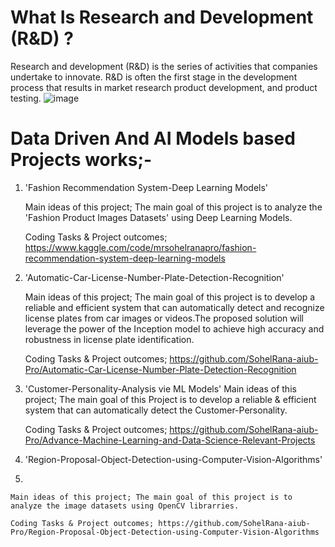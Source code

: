 # What Is Research and Development (R&D) ?
Research and development (R&D) is the series of activities that companies undertake to innovate. R&D is often the first stage in the 
development process that results in market research product development, and product testing.
![image](https://github.com/SohelRana-aiub-Pro/Research-And-Development-Based-Projects/assets/133596903/c298ca74-50c8-4d96-8a60-0eae4b2d4fde)


# Data Driven And AI Models based Projects works;-

1. 'Fashion Recommendation System-Deep Learning Models'
   
    Main ideas of this project; The main goal of this project is to analyze the 'Fashion Product Images Datasets' using Deep Learning Models.
   
    Coding Tasks & Project outcomes; https://www.kaggle.com/code/mrsohelranapro/fashion-recommendation-system-deep-learning-models 


2. 'Automatic-Car-License-Number-Plate-Detection-Recognition'

    Main ideas of this project; The main goal of this project is to develop a reliable and efficient system that can automatically detect and recognize license plates from car images or 
    videos.The proposed solution will leverage the power of the Inception model to achieve high accuracy and robustness in license plate identification.

    Coding Tasks & Project outcomes; https://github.com/SohelRana-aiub-Pro/Automatic-Car-License-Number-Plate-Detection-Recognition

   
3. 'Customer-Personality-Analysis vie ML Models'
   Main ideas of this project; The main goal of this Project is to develop a reliable & efficient system that can automatically detect the
   Customer-Personality.

   Coding Tasks & Project outcomes; https://github.com/SohelRana-aiub-Pro/Advance-Machine-Learning-and-Data-Science-Relevant-Projects
   

4. 'Region-Proposal-Object-Detection-using-Computer-Vision-Algorithms'
5. 
   
    Main ideas of this project; The main goal of this project is to analyze the image datasets using OpenCV librarries.

    Coding Tasks & Project outcomes; https://github.com/SohelRana-aiub-Pro/Region-Proposal-Object-Detection-using-Computer-Vision-Algorithms
